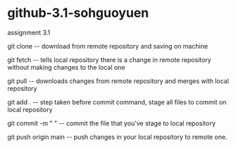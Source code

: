 # github-3.1-sohguoyuen
assignment 3.1

git clone -- download from remote repository and saving on machine

git fetch -- tells local repository there is a change in remote repository without making changes to the local one

git pull -- downloads changes from remote repository and merges with local repository

git add . -- step taken before commit command, stage all files to commit on local repository

git commit -m " " -- commit the file that you've stage to local repository

git push origin main -- push changes in your local repository to remote one.